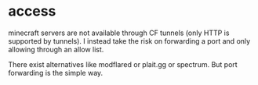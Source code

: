 # access
minecraft servers are not available through CF tunnels (only HTTP is supported by tunnels). I instead take the risk on forwarding a port and only allowing through an allow list.

There exist alternatives like modflared or plait.gg or spectrum. But port forwarding is the simple way.
